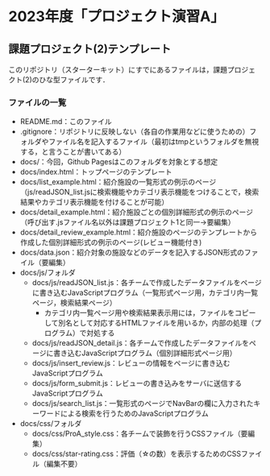# 2023年度「プロジェクト演習A」
## 課題プロジェクト(2)テンプレート

このリポジトリ（スターターキット）にすでにあるファイルは，課題プロジェクト(2)のひな型ファイルです．

### ファイルの一覧
- README.md：このファイル
- .gitignore：リポジトリに反映しない（各自の作業用などに使うための）フォルダやファイル名を記入するファイル（最初はtmpというフォルダを無視する，と言うことが書いてある）
- docs/：今回，Github Pagesはこのフォルダを対象とする想定
- docs/index.html：トップページのテンプレート
- docs/list_example.html：紹介施設の一覧形式の例示のページ（js/readJSON_list.jsに検索機能やカテゴリ表示機能をつけることで，検索結果やカテゴリ表示機能を付けることが可能）
- docs/detail_example.html：紹介施設ごとの個別詳細形式の例示のページ（呼び出す.jsファイル名以外は課題プロジェクト1と同一→要編集）
- docs/detail_review_example.html：紹介施設のページのテンプレートから作成した個別詳細形式の例示のページ(レビュー機能付き)
- docs/data.json：紹介対象の施設などのデータを記入するJSON形式のファイル（要編集）
- docs/js/フォルダ
  - docs/js/readJSON_list.js：各チームで作成したデータファイルをページに書き込むJavaScriptプログラム（一覧形式ページ用，カテゴリ内一覧ページ，検索結果ページ）
    - カテゴリ内一覧ページ用や検索結果表示用には，ファイルをコピーして別名として対応するHTMLファイルを用いるか，内部の処理（プログラム）で対処する
  - docs/js/readJSON_detail.js：各チームで作成したデータファイルをページに書き込むJavaScriptプログラム（個別詳細形式ページ用）
  - docs/js/insert_review.js：レビューの情報をページに書き込むJavaScriptプログラム
  - docs/js/form_submit.js：レビューの書き込みをサーバに送信するJavaScriptプログラム
  - docs/js/search_list.js：一覧形式のページでNavBarの欄に入力されたキーワードによる検索を行うためのJavaScriptプログラム
- docs/css/フォルダ
  - docs/css/ProA_style.css：各チームで装飾を行うCSSファイル（要編集）
  - docs/css/star-rating.css：評価（☆の数）を表示するためのCSSファイル（編集不要）
